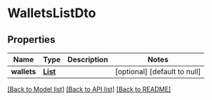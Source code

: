 # WalletsListDto

## Properties

| Name        | Type                     | Description | Notes                        |
| ----------- | ------------------------ | ----------- | ---------------------------- |
| **wallets** | [**List**](WalletDto.md) |             | [optional] [default to null] |

[[Back to Model list]](../README.md#documentation-for-models) [[Back to API list]](../README.md#documentation-for-api-endpoints) [[Back to README]](../README.md)
